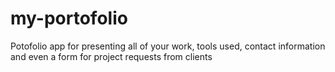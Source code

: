 # my-portofolio
Potofolio app for presenting all of your work, tools used, contact information and even a form for project requests from clients
